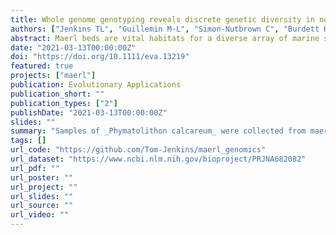 ```yaml
---
title: Whole genome genotyping reveals discrete genetic diversity in north‐east Atlantic maerl beds
authors: ["Jenkins TL", "Guillemin M-L", "Simon-Nutbrown C", "Burdett HL", "Stevens JR", "Peña V"]
abstract: Maerl beds are vital habitats for a diverse array of marine species across trophic levels, but they are increasingly threatened by human activities and climate change. Furthermore, little is known about the genetic diversity of maerl‐forming species and the population structure of maerl beds, both of which are important for understanding the ability of these species to adapt to changing environments and for informing marine reserve planning. In this study, we used a whole genome genotyping approach to explore the population genomics of _Phymatolithon calcareum_, a maerl‐forming red algal species, whose geographical distribution spans the north‐east Atlantic, from Norway to Portugal. Our results, using 14,150 genome‐wide SNPs (single nucleotide polymorphisms), showed that _P. calcareum_ maerl beds across the north‐east Atlantic are generally structured geographically, a pattern likely explained by low dispersal potential and limited connectivity between regions. Additionally, we found that _P. calcareum_ from the Fal Estuary, south‐west England, is genetically distinct from all other _P. calcareum_ sampled, even from The Manacles, a site located only 13 km away. Further analysis revealed that this finding is not the result of introgression from two closely related species, _Phymatolithon purpureum_ or _Lithothamnion corallioides_. Instead, this unique diversity may have been shaped over time by geographical isolation of the Fal Estuary maerl bed and a lack of gene flow with other _P. calcareum_ populations. The genomic data presented in this study suggest that _P. calcareum_ genetic diversity has accumulated over large temporal and spatial scales, the preservation of which will be important for maximizing the resilience of this species to changes in climate and the environment. Moreover, our findings underline the importance of managing the conservation of maerl beds across western Europe as distinct units, at a site‐by‐site level.
date: "2021-03-13T00:00:00Z"
doi: "https://doi.org/10.1111/eva.13219"
featured: true
projects: ["maerl"]
publication: Evolutionary Applications
publication_short: ""
publication_types: ["2"]
publishDate: "2021-03-13T00:00:00Z"
slides: ""
summary: "Samples of _Phymatolithon calcareum_ were collected from maerl beds across the north-east Atlantic and whole genomes were sequenced to explore genetic diversity and population structure. The results showed that _P. calcareum_ maerl beds are structured geogephically and that _P. calcareum_ maerl from the Fal Estuary is genetically distinct compared to all other sites sampled."
tags: []
url_code: "https://github.com/Tom-Jenkins/maerl_genomics"
url_dataset: "https://www.ncbi.nlm.nih.gov/bioproject/PRJNA682082"
url_pdf: ""
url_poster: ""
url_project: ""
url_slides: ""
url_source: ""
url_video: ""
---
```


